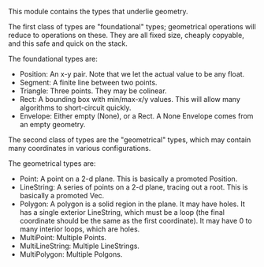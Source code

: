 This module contains the types that underlie geometry.

The first class of types are "foundational" types; geometrical operations will
reduce to operations on these.  They are all fixed size, cheaply copyable,
and this safe and quick on the stack.

The foundational types are:
  * Position: An x-y pair.  Note that we let the actual value to be any float.
  * Segment: A finite line between two points.
  * Triangle: Three points.  They may be colinear.
  * Rect: A bounding box with min/max-x/y values.  This will allow many
    algorithms to short-circuit quickly.
  * Envelope: Either empty (None), or a Rect. A None Envelope comes from an
    empty geometry.

The second class of types are the "geometrical" types, which may contain many
coordinates in various configurations.

The geometrical types are:
  * Point: A point on a 2-d plane.  This is basically a promoted Position.
  * LineString: A series of points on a 2-d plane, tracing out a root.  This
    is basically a promoted Vec<Position>.
  * Polygon: A polygon is a solid region in the plane.  It may have holes.  It
    has a single exterior LineString, which must be a loop (the final coordinate
    should be the same as the first coordinate).  It may have 0 to many interior
    loops, which are holes.
  * MultiPoint: Multiple Points.
  * MultiLineString: Multiple LineStrings.
  * MultiPolygon: Multiple Polgons.
